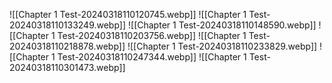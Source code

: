 ![[Chapter 1 Test-20240318110120745.webp]]
![[Chapter 1 Test-20240318110133249.webp]]
![[Chapter 1 Test-20240318110148590.webp]]
![[Chapter 1 Test-20240318110203756.webp]]
![[Chapter 1 Test-20240318110218878.webp]]
![[Chapter 1 Test-20240318110233829.webp]]
![[Chapter 1 Test-20240318110247344.webp]]
![[Chapter 1 Test-20240318110301473.webp]]
